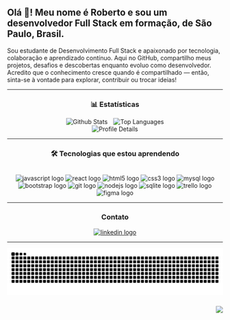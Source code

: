 <h2 align="left">Olá 👋! Meu nome é Roberto e sou um desenvolvedor Full Stack em formação, de São Paulo, Brasil.</h2>

<p align="left">
  Sou estudante de Desenvolvimento Full Stack e apaixonado por tecnologia, colaboração e aprendizado contínuo. Aqui no GitHub, compartilho meus projetos, desafios e descobertas enquanto evoluo como desenvolvedor. Acredito que o conhecimento cresce quando é compartilhado — então, sinta-se à vontade para explorar, contribuir ou trocar ideias!
</p>

---


<h3 align="center">📊 Estatísticas</h3>

<div align="center">
  <img 
    alt="Github Stats"
    height=""
    style="padding-right: 10px;"
    src="http://github-profile-summary-cards.vercel.app/api/cards/stats?username=roberto-mazor&theme=tokyonight"
  />
  <img 
    alt="Top Languages"
    height=""
    src="http://github-profile-summary-cards.vercel.app/api/cards/repos-per-language?username=roberto-mazor&theme=tokyonight"
  />
  <br>
  <img 
    alt="Profile Details"
    height="196"
    src="http://github-profile-summary-cards.vercel.app/api/cards/profile-details?username=roberto-mazor&theme=tokyonight"
  />
</div>



---

<h3 align="center">🛠️ Tecnologias que estou aprendendo</h3>
<br>

<div align="center">
  <img src="https://cdn.jsdelivr.net/gh/devicons/devicon/icons/javascript/javascript-original.svg" height="40" alt="javascript logo" />
  <img src="https://cdn.jsdelivr.net/gh/devicons/devicon/icons/react/react-original.svg" height="40" alt="react logo" />
  <img src="https://cdn.jsdelivr.net/gh/devicons/devicon/icons/html5/html5-original.svg" height="40" alt="html5 logo" />
  <img src="https://cdn.jsdelivr.net/gh/devicons/devicon/icons/css3/css3-original.svg" height="40" alt="css3 logo" />
  <img src="https://cdn.jsdelivr.net/gh/devicons/devicon/icons/mysql/mysql-original.svg" height="40" alt="mysql logo" />
  <img src="https://cdn.jsdelivr.net/gh/devicons/devicon/icons/bootstrap/bootstrap-original.svg" height="40" alt="bootstrap logo" />
  <img src="https://cdn.jsdelivr.net/gh/devicons/devicon/icons/git/git-original.svg" height="40" alt="git logo" />
  <img src="https://cdn.jsdelivr.net/gh/devicons/devicon/icons/nodejs/nodejs-original.svg" height="40" alt="nodejs logo" />
  <img src="https://cdn.jsdelivr.net/gh/devicons/devicon/icons/sqlite/sqlite-original.svg" height="40" alt="sqlite logo" />
  <img src="https://cdn.jsdelivr.net/gh/devicons/devicon/icons/trello/trello-plain.svg" height="40" alt="trello logo" />
  <img src="https://cdn.jsdelivr.net/gh/devicons/devicon/icons/figma/figma-original.svg" height="40" alt="figma logo" />
</div>

---

<h3 align="center">Contato</h3>

<div align="center">
  <a href="https://www.linkedin.com/in/roberto-mazor" target="_blank">
    <img src="https://raw.githubusercontent.com/maurodesouza/profile-readme-generator/master/src/assets/icons/social/linkedin/default.svg" width="47" height="35" alt="linkedin logo" />
  </a>
</div>

---

<p align="center">
  <img src="https://raw.githubusercontent.com/roberto-mazor/roberto-mazor/output/snake.svg" alt="Snake animation" />
</p>

###

<img align="right" height="620" src="https://user-images.githubusercontent.com/74038190/225813708-98b745f2-7d22-48cf-9150-083f1b00d6c9.gif"  />

###

